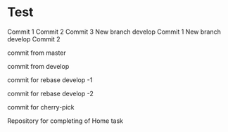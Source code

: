 # Test
Commit 1
Commit 2
Commit 3
New branch develop Commit 1
New branch develop Commit 2

commit from master

commit from develop


commit for rebase develop -1

commit for rebase develop -2

commit for cherry-pick

Repository for completing of Home task
